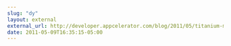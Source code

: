 ```yaml
---
slug: "dy"
layout: external
external_url: http://developer.appcelerator.com/blog/2011/05/titanium-mobile-intro-series-fastdev-for-android.html
date: 2011-05-09T16:35:15-05:00
---
```

